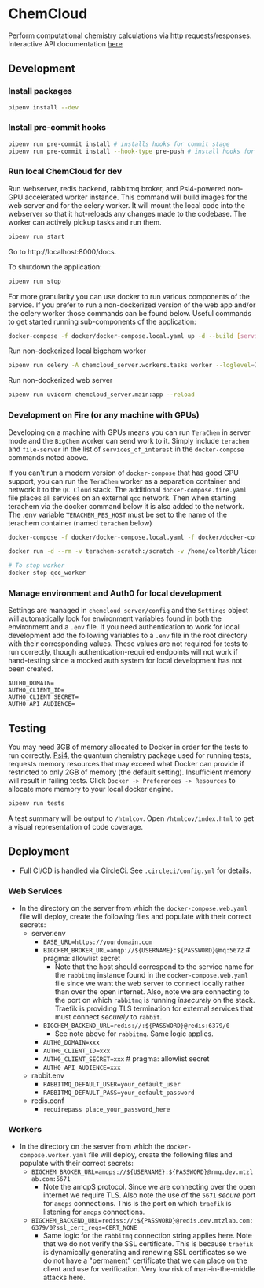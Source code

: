 # ChemCloud

Perform computational chemistry calculations via http requests/responses. Interactive API documentation [here](https://chemcloud.mtzlab.com/docs)

## Development

### Install packages

```sh
pipenv install --dev
```

### Install pre-commit hooks

```sh
pipenv run pre-commit install # installs hooks for commit stage
pipenv run pre-commit install --hook-type pre-push # install hooks for push stage
```

### Run local ChemCloud for dev

Run webserver, redis backend, rabbitmq broker, and Psi4-powered non-GPU accelerated worker instance. This command will build images for the web server and for the celery worker. It will mount the local code into the webserver so that it hot-reloads any changes made to the codebase. The worker can actively pickup tasks and run them.

```sh
pipenv run start
```

Go to http://localhost:8000/docs.

To shutdown the application:

```sh
pipenv run stop
```

For more granularity you can use docker to run various components of the service. If you prefer to run a non-dockerized version of the web app and/or the celery worker those commands can be found below. Useful commands to get started running sub-components of the application:

```sh
docker-compose -f docker/docker-compose.local.yaml up -d --build [services_of_interest]
```

Run non-dockerized local bigchem worker

```sh
pipenv run celery -A chemcloud_server.workers.tasks worker --loglevel=INFO
```

Run non-dockerized web server

```sh
pipenv run uvicorn chemcloud_server.main:app --reload
```

### Development on Fire (or any machine with GPUs)

Developing on a machine with GPUs means you can run `TeraChem` in server mode and the `BigChem` worker can send work to it. Simply include `terachem` and `file-server` in the list of `services_of_interest` in the `docker-compose` commands noted above.

If you can't run a modern version of `docker-compose` that has good GPU support, you can run the `TeraChem` worker as a separation container and network it to the `QC Cloud` stack. The additional `docker-compose.fire.yaml` file places all services on an external `qcc` network. Then when starting terachem via the docker command below it is also added to the network. The .env variable `TERACHEM_PBS_HOST` must be set to the name of the terachem container (named `terachem` below)

```sh
docker-compose -f docker/docker-compose.local.yaml -f docker/docker-compose.fire.yaml up -d --build web-server mq redis worker

docker run -d --rm -v terachem-scratch:/scratch -v /home/coltonbh/license.key:/terachem/license.key -p 11111:11111 --gpus '"device=0,1"' --network="qcc" --name terachem mtzgroup/terachem:1.9-2021.12-dev-arch-sm_52-sm_80 && docker logs terachem -f

# To stop worker
docker stop qcc_worker
```

### Manage environment and Auth0 for local development

Settings are managed in `chemcloud_server/config` and the `Settings` object will automatically look for environment variables found in both the environment and a `.env` file. If you need authentication to work for local development add the following variables to a `.env` file in the root directory with their corresponding values. These values are not required for tests to run correctly, though authentication-required endpoints will not work if hand-testing since a mocked auth system for local development has not been created.

```
AUTH0_DOMAIN=
AUTH0_CLIENT_ID=
AUTH0_CLIENT_SECRET=
AUTH0_API_AUDIENCE=
```

## Testing

You may need 3GB of memory allocated to Docker in order for the tests to run correctly. [Psi4](https://psicode.org), the quantum chemistry package used for running tests, requests memory resources that may exceed what Docker can provide if restricted to only 2GB of memory (the default setting). Insufficient memory will result in failing tests. Click `Docker -> Preferences -> Resources` to allocate more memory to your local docker engine.

```sh
pipenv run tests
```

A test summary will be output to `/htmlcov`. Open `/htmlcov/index.html` to get a visual representation of code coverage.

## Deployment

- Full CI/CD is handled via [CircleCi](https://circleci.com). See `.circleci/config.yml` for details.

### Web Services

- In the directory on the server from which the `docker-compose.web.yaml` file will deploy, create the following files and populate with their correct secrets:
  - server.env
    - `BASE_URL=https://yourdomain.com`
    - `BIGCHEM_BROKER_URL=amqp://${USERNAME}:${PASSWORD}@mq:5672` # pragma: allowlist secret
      - Note that the host should correspond to the service name for the `rabbitmq` instance found in the `docker-compose.web.yaml` file since we want the web server to connect locally rather than over the open internet. Also, note we are connecting to the port on which `rabbitmq` is running _insecurely_ on the stack. Traefik is providing TLS termination for external services that must connect _securely_ to `rabbit`.
    - `BIGCHEM_BACKEND_URL=redis://:${PASSWORD}@redis:6379/0`
      - See note above for `rabbitmq`. Same logic applies.
    - `AUTH0_DOMAIN=xxx`
    - `AUTH0_CLIENT_ID=xxx`
    - `AUTH0_CLIENT_SECRET=xxx` # pragma: allowlist secret
    - `AUTH0_API_AUDIENCE=xxx`
  - rabbit.env
    - `RABBITMQ_DEFAULT_USER=your_default_user`
    - `RABBITMQ_DEFAULT_PASS=your_default_password`
  - redis.conf
    - `requirepass place_your_password_here`

### Workers

- In the directory on the server from which the `docker-compose.worker.yaml` file will deploy, create the following files and populate with their correct secrets:
  - `BIGCHEM_BROKER_URL=amqps://${USERNAME}:${PASSWORD}@rmq.dev.mtzlab.com:5671`
    - Note the amqpS protocol. Since we are connecting over the open internet we require TLS. Also note the use of the `5671` _secure_ port for `amqps` connections. This is the port on which `traefik` is listening for `amqps` connections.
  - `BIGCHEM_BACKEND_URL=rediss://:${PASSWORD}@redis.dev.mtzlab.com:6379/0?ssl_cert_reqs=CERT_NONE`
    - Same logic for the `rabbitmq` connection string applies here. Note that we do not verify the SSL certificate. This is because `traefik` is dynamically generating and renewing SSL certificates so we do not have a "permanent" certificate that we can place on the client and use for verification. Very low risk of man-in-the-middle attacks here.
